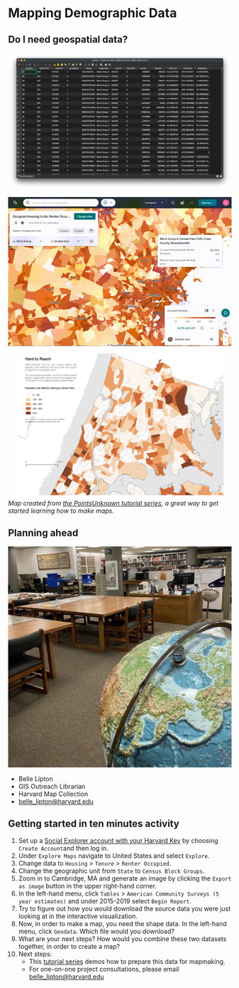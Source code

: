 # Mapping Demographic Data

## Do I need geospatial data?

![QGIS screenshot of the maps underlying data table](media/table.png)

![Social Explorer screen recording of exporting a map as a .PNG](media/png.gif)

![Example census map that required downloading the data](media/example.png)
_Map created from [the PointsUnknown tutorial series](https://pointsunknown.nyc/tutorial_list/), a great way to get started learning how to make maps._


## Planning ahead

![Photograph of the Harvard Map Collections](media/map-collection.png)

- Belle Lipton
- GIS Outreach Librarian
- Harvard Map Collection 
- [belle_lipton@harvard.edu](mailto:belle_lipton@harvard.edu)

## Getting started in ten minutes activity

1. Set up a [Social Explorer account with your Harvard Key](http://nrs.harvard.edu/urn-3:hul.eresource:socialex) by choosing `Create Account`and then log in. 
2. Under `Explore Maps` navigate to United States and select `Explore`.
3. Change data to `Housing` > `Tenure` > `Renter Occupied`.
4. Change the geographic unit from `State` to `Census Block Groups`.
5. Zoom in to Cambridge, MA and generate an image by clicking the `Export as image` button in the upper right-hand corner. 
6. In the left-hand menu, click `Tables` > `American Community Surveys (5 year estimates)` and under 2015-2019 select `Begin Report`.
7. Try to figure out how you would download the source data you were just looking at in the interactive visualization. 
8. Now, in order to make a map, you need the shape data. In the left-hand menu, click `Geodata`. Which file would you download?
9. What are your next steps? How would you combine these two datasets together, in order to create a map?
10. Next steps:
    - This [tutorial series](https://harvardmapcollection.github.io/tutorials/census/census2agol/) demos how to prepare this data for mapmaking.
    - For one-on-one project consultations, please email [belle_lipton@harvard.edu](mailto:belle_lipton@harvard.edu)